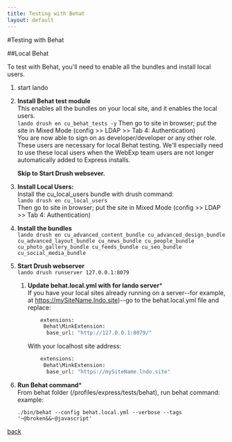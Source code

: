 ```yaml
---
title: Testing with Behat
layout: default
---
```


#Testing with Behat

##Local Behat

To test with Behat, you'll need to enable all the bundles and install local users.

1. start lando

1. **Install Behat test module** <br/>
   This enables all the bundles on your local site, and it enables the local users. <br/>
   ```lando drush en cu_behat_tests -y```
   Then go to site in browser; put the site in Mixed Mode (config >> LDAP >> Tab 4: Authentication) <br />
   You are now able to sign on as developer/developer or any other role. <br />
   These users are necessary for local Behat testing. We'll especially need to use these local users when the WebExp team users are not longer automatically added to Express installs.

   **Skip to Start Drush websever.**

1. **Install Local Users:** <br />
   Install the cu_local_users bundle with drush command: <br />
   ```lando drush en cu_local_users``` <br />
   Then go to site in browser; put the site in Mixed Mode (config >> LDAP >> Tab 4: Authentication) <br />

1. **Install the bundles** <br />
   ```lando drush en cu_advanced_content_bundle cu_advanced_design_bundle cu_advanced_layout_bundle cu_news_bundle cu_people_bundle cu_photo_gallery_bundle cu_feeds_bundle cu_seo_bundle cu_social_media_bundle```

1. **Start Drush webserver** <br />
   ```lando drush runserver 127.0.0.1:8079```
   1. **Update behat.local.yml with for lando server*** <br />
      If you have your local sites already running on a server--for example, at https://mySiteName.lndo.site)--go to the behat.local.yml file and replace:

      ```bash
          extensions:
           Behat\MinkExtension:
            base_url: "http://127.0.0.1:8079/"
      ```

      With your localhost site address:

      ```bash
          extensions:
           Behat\MinkExtension:
            base_url: "https://mySiteName.lndo.site"
      ```
1. **Run Behat command*** <br />
   From behat folder (/profiles/express/tests/behat), run behat command: <br />
   example: <br />
   ```
   ./bin/behat --config behat.local.yml --verbose --tags '~@broken&&~@javascript'
   ```


[back](./)
